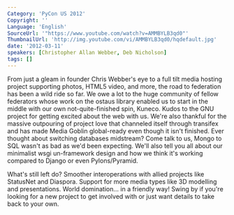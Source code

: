 ```yaml
---
Category: 'PyCon US 2012'
Copyright: ''
Language: 'English'
SourceUrl: '"https://www.youtube.com/watch?v=AMMBYLB3qd0"'
ThumbnailUrl: 'http://img.youtube.com/vi/AMMBYLB3qd0/hqdefault.jpg'
date: '2012-03-11'
speakers: [Christopher Allan Webber, Deb Nicholson]
tags: []
---
```

From just a gleam in founder Chris Webber's eye to a full tilt media hosting
project supporting photos, HTML5 video, and more, the road to federation has
been a wild ride so far. We owe a lot to the huge community of fellow
federators whose work on the ostaus library enabled us to start in the middle
with our own not-quite-finished spin, Kuneco. Kudos to the GNU project for
getting excited about the web with us. We're also thankful for the massive
outpouring of project love that channeled itself through transifex and has
made Media Goblin global-ready even though it isn't finished. Ever thought
about switching databases midstream? Come talk to us, Mongo to SQL wasn't as
bad as we'd been expecting. We'll also tell you all about our minimalist wsgi
un-framework design and how we think it's working compared to Django or even
Pylons/Pyramid.

What's still left do? Smoother interoperations with allied projects like
StatusNet and Diaspora. Support for more media types like 3D modelling and
presentations. World domination... in a friendly way! Swing by if you're
looking for a new project to get involved with or just want details to take
back to your own.

